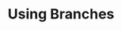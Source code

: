 ---
layout: module
leadingpath: ../
title: Using Branches
pre-requisites: CONT-01_Understanding-github-flow
learning-objective: Create a branch to separate feature work from the master branch.
screens:
  - image-slide:
      title: Using Branches
      image: branch-icon.jpg
      presenter-script:
        - Every day you will be editing files on your project or adding new files.
        - You don't want to take risks with the code on your master branch so you need to create a branch.
        - When you create a branch, you are essentially creating an identical copy of the project at that point in time that is completely separate from the master branch.
        - This keeps your the code on your master branch safe while you experiment and fix issues.
        - Let's learn how you can create a new branch.
  - video-slide:
      title: Creating a Branch
      video: http://youtu.be/xgQmu81G1yY
      video-script:
        - do: Navigate to the `class repository`
          say: Earlier you created an issue to create an introduction file. Let's create a branch that you will use to add your file.
        - do: Click the branch dropdown
          say: You can create a branch by clicking on the `branch dropdown`.
        - do: Enter the branch name 'firstname-lastname-intro'
          say: And entering a branch name in the text field.
        - do: Press `Enter`
          say: "When you press Enter, you are automatically switched to the `firstname-lastname-intro` branch. Now, any changes you make to the files in the repository will be applied to this new branch."
        - do: Go to another repo and then return to the class repo
          say: "However, a word of caution. When you leave the repository and come back, notice that GitHub automatically assumes you want to see the items on the master branch."
        - do: Click the branch dropdown and reselect the branch
          say: "If you want to continue working on your branch, you will need to reselect it using the branch dropdown. Now you are ready to create your own branch and start adding some commits."
  - lab:
      title: Creating a Branch
      id: CONT-02-lab-01
      presenter-script:
        - Let's practice creating a branch.
      steps:
        - description: "Create a branch in the repo named firstname-lastname (using your first and last names)."
          id: CONT-02-create-branch
          verifications:
            - verification-type: branch-created
              id: CONT-02-create-branch-verification
              success-message: "Great job - you created a branch."
              failure-message: "It looks like you didn't create a branch. Want to try again?"
additional-labs:
additional-questions:
resources:
  - title: YouTube Video - Branch
    url: https://youtu.be/H5GJfcp3p4Q?list=PLg7s6cbtAD15G8lNyoaYDuKZSKyJrgwB-

---